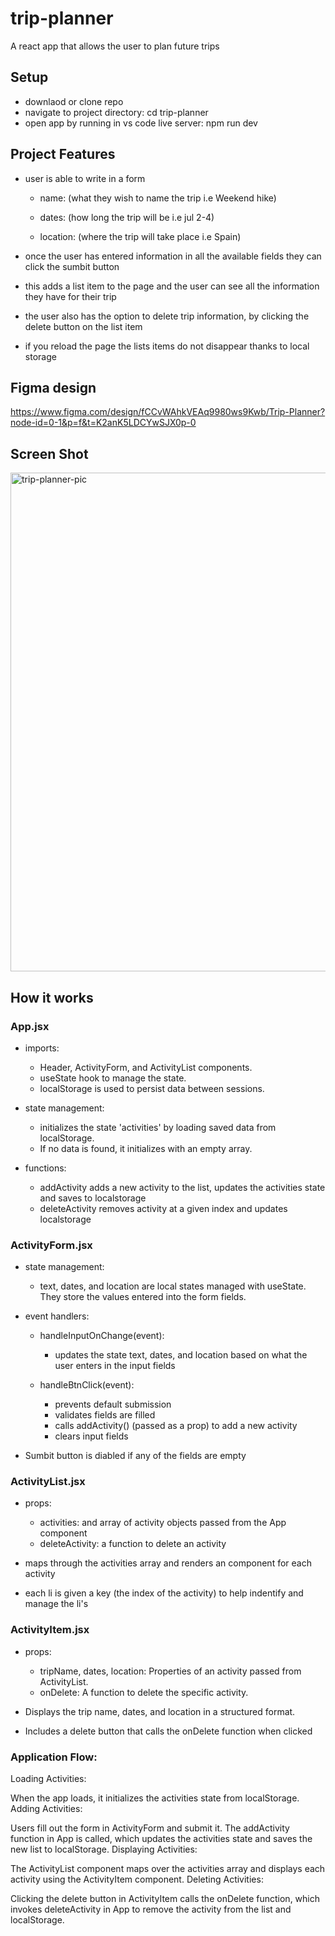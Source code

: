 # trip-planner
 A react app that allows the user to plan future trips

 ## Setup
 - downlaod or clone repo
 - navigate to project directory: cd trip-planner
 - open app by running in vs code live server: npm run dev

 ## Project Features 
 - user is able to write in a form 

   - name: (what they wish to name the trip i.e Weekend hike)
        
   - dates: (how long the trip will be i.e jul 2-4)
        
   - location: (where the trip will take place i.e Spain)

- once the user has entered information in all the available fields they can click the sumbit button

- this adds a list item to the page and the user can see all the information they have for their trip

- the user also has the option to delete trip information, by clicking the delete button on the list item

- if you reload the page the lists items do not disappear thanks to local storage

 ## Figma design

 https://www.figma.com/design/fCCvWAhkVEAq9980ws9Kwb/Trip-Planner?node-id=0-1&p=f&t=K2anK5LDCYwSJX0p-0

 ## Screen Shot

 <img width="798" alt="trip-planner-pic" src="https://github.com/user-attachments/assets/b91ed19b-cac1-4263-aeda-d35d47893c07" />

## How it works

### App.jsx
  - imports: 
      - Header, ActivityForm, and ActivityList components.
      - useState hook to manage the state.
      - localStorage is used to persist data between sessions.
  
  - state management: 
    - initializes the state 'activities' by loading saved data from localStorage.
    - If no data is found, it initializes with an empty array.

  - functions:
    - addActivity adds a new activity to the list, updates the activities state and saves to localstorage
    - deleteActivity removes activity at a given index and updates localstorage

### ActivityForm.jsx 
  - state management: 
    - text, dates, and location are local states managed with useState. They store the values entered into the form fields.
  
  - event handlers:
    - handleInputOnChange(event):
      - updates the state text, dates, and location based on what the user enters in the input fields

    - handleBtnClick(event):
      - prevents default submission
      - validates fields are filled 
      - calls addActivity() (passed as a prop) to add a new activity 
      - clears input fields

  - Sumbit button is diabled if any of the fields are empty

### ActivityList.jsx
  - props: 
    - activities: and array of activity objects passed from the App component
    - deleteActivity: a function to delete an activity

  - maps through the activities array and renders an <ActivityItem> component for each activity
  - each li is given a key (the index of the activity) to help indentify and manage the li's 

### ActivityItem.jsx
  - props: 
    - tripName, dates, location: Properties of an activity passed from ActivityList.
    - onDelete: A function to delete the specific activity.
  
  - Displays the trip name, dates, and location in a structured format.
  - Includes a delete button that calls the onDelete function when clicked 

### Application Flow:

Loading Activities:

When the app loads, it initializes the activities state from localStorage.
Adding Activities:

Users fill out the form in ActivityForm and submit it.
The addActivity function in App is called, which updates the activities state and saves the new list to localStorage.
Displaying Activities:

The ActivityList component maps over the activities array and displays each activity using the ActivityItem component.
Deleting Activities:

Clicking the delete button in ActivityItem calls the onDelete function, which invokes deleteActivity in App to remove the activity from the list and localStorage.